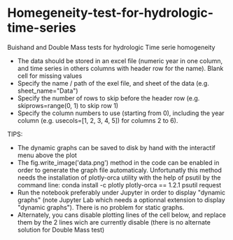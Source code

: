 # Homegeneity-test-for-hydrologic-time-series
Buishand and Double Mass tests for hydrologic Time serie homogeneity

- The data should be stored in an excel file (numeric year in one column, and time series in others columns with header row for the name). Blank cell for missing values
- Specify the name / path of the exel file, and sheet of the data (e.g. sheet_name="Data")
- Specify the number of rows to skip before the header row (e.g. skiprows=range(0, 1) to skip row 1)
- Specify the column numbers to use (starting from 0), including the year column (e.g. usecols=[1, 2, 3, 4, 5]) for columns 2 to 6).

TIPS: 
- The dynamic graphs can be saved to disk by hand with the interactif menu above the plot
- The fig.write_image('data.png') method in the code can be enabled in order to generate the graph file automaticaly. Unfortunatly this method needs the installation of plotly-orca utility with the help of psutil by the command line: conda install -c plotly plotly-orca == 1.2.1 psutil request
- Run the notebook preferably under Jupyter in order to display "dynamic graphs" (note Jupyter Lab which needs a optionnal extension to display "dynamic graphs"). There is no problem for static graphs.
- Alternately, you cans disable plotting lines of the cell below, and replace them by the 2 lines wich are currently disable (there is no alternate solution for Double Mass test)
